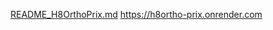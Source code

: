 [README_H8OrthoPrix.md](https://github.com/user-attachments/files/19875590/README_H8OrthoPrix.md)
https://h8ortho-prix.onrender.com
